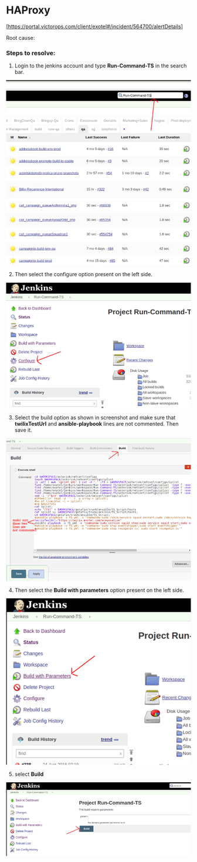 
# HAProxy
[https://portal.victorops.com/client/exotel#/incident/564700/alertDetails]

Root cause: 

### Steps to resolve: 

1. Login to the jenkins account and type **Run-Command-TS** in the search bar.

![](https://github.com/srikanthalluri/sample-project1/blob/master/1.png "Logo Title Text 1")  


2. Then select the configure option present on the left side.

![](https://github.com/srikanthalluri/sample-project1/blob/master/2.png "Logo Title Text 1")



3. Select the build option as shown in screenshot and make sure that **twilixTestUrl** and    **ansible-playbook** lines are not commented. Then save it.

![](https://github.com/srikanthalluri/sample-project1/blob/master/3.png "Logo Title Text 1")

4. Then select the **Build with parameters** option present on the left side.

![](https://github.com/srikanthalluri/sample-project1/blob/master/4.png "Logo Title Text 1")

5. select **Build**

![](https://github.com/srikanthalluri/sample-project1/blob/master/5.png "Logo Title Text 1")

